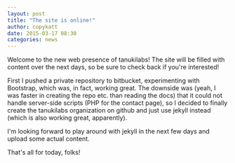 ```yaml
---
layout: post
title: "The site is online!"
author: copykatt
date: 2015-03-17 08:30
categories: news
---
```


Welcome to the new web presence of tanukilabs! The site will be filled with
content over the next days, so be sure to check back if you're interested!

First I pushed a private repository to bitbucket, experimenting with Bootstrap,
which was, in fact, working great. The downside was (yeah, I was faster in creating
the repo etc. than reading the docs) that it could not handle server-side scripts
(PHP for the contact page), so I decided to finally create the tanukilabs
organization on github and just use jekyll instead (which is also
working great, apparently).

I'm looking forward to play around with jekyll in the next few days and upload some
actual content.

That's all for today, folks!
